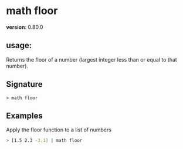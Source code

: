 # math floor

**version**: 0.80.0

## **usage**:

Returns the floor of a number (largest integer less than or equal to that number).

## Signature

`> math floor `

## Examples

Apply the floor function to a list of numbers

```bash
> [1.5 2.3 -3.1] | math floor
```
